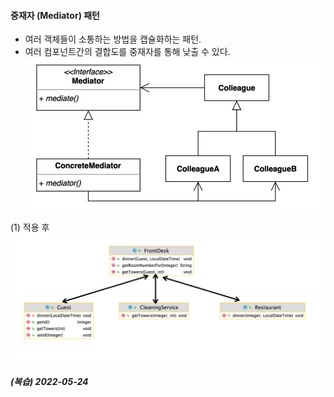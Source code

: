 #### 중재자 (Mediator) 패턴
- 여러 객체들이 소통하는 방법을 캡슐화하는 패턴.
- 여러 컴포넌트간의 결합도를 중재자를 통해 낮출 수 있다.
![IMAGES](../report/images/mediator01.png)     

(1) 적용 후
![IMAGES](../report/images/mediator02.png)

##### (복습) 2022-05-24